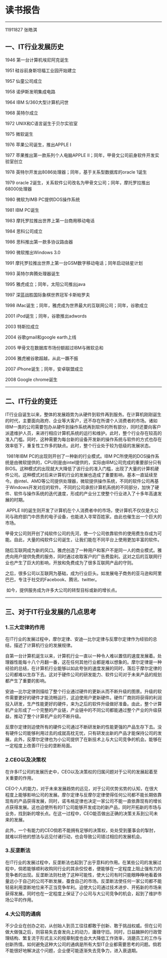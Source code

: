 # 读书报告

***

11911827 张皓淇

## 一、IT行业发展历史

1946 第一台计算机埃尼阿克诞生

1951 硅谷前身斯坦福工业园开始建立

1957 仙童公司成立

1958 诺伊斯发明集成电路

1964 IBM S/360大型计算机问世

1968 英特尔成立

1972 UNIX和C语言诞生于贝尔实验室

1975 微软诞生

1976 苹果公司诞生，推出APPLE Ⅰ

1977 苹果推出第一款系列个人电脑APPLE Ⅱ；同年，甲骨文公司前身软件开发实验室创立

1978 英特尔开发出8086处理器；同年，基于关系型数据库的oracle 1诞生

1979 oracle 2诞生，关系软件公司改名为甲骨文公司；同年，摩托罗拉推出68000处理器

1980 微软为IMB PC提供DOS操作系统

1981 IBM PC诞生

1983 摩托罗拉推出世界上第一台商用移动电话

1984 思科公司成立

1986 思科推出第一款多协议路由器

1990 微软推出Windows 3.0

1991 摩托罗拉推出世界上第一台GSM数字移动电话；同年启动铱星计划

1993 英特尔奔腾处理器诞生

1995 雅虎成立；同年，太阳公司推出java

1997 深蓝战胜国际象棋世界冠军卡斯帕罗夫

1998 iMac诞生；同年，雅虎成为世界最大的互联网公司；同年，谷歌成立

2001 iPod诞生；同年，谷歌推出adwords

2003 特斯拉成立

2004 谷歌gmail和google earth上线

2005 甲骨文在数据库市场份额超过IBM与微软总和

2006 雅虎被谷歌超越，从此一蹶不振

2007 iPhone诞生；同年，安卓联盟成立

2008 Google chrome诞生

***

## 二、IT行业的变迁

​	IT行业自诞生以来，整体的发展趋势为从硬件到软件再到服务。在计算机刚刚诞生的时代，主要面向政府、企业等大客户，还不存在所谓个人消费者的市场。诸如IBM一类的公司需要包办从硬件到操作系统再到软件的所有部分，同时还要向客户派遣维护人员，来进行相应计算机系统的运行和维护。此时，整个行业存在较高的准入门槛。同时，这种需要为每台新的设备开发新的操作系统与软件的方式也存在效率低下，重复性工作多的缺点。此时，整个行业处于较为低级的发展状态。

​	1981年IBM PC的出现则开创了一种新的行业模式。IBM PC所使用的DOS操作系统是由微软提供的，CPU则是由intel提供的，实际由IBM公司完成的重要部分只有BIOS。这种模式的出现就大大降低了该行业的准入门槛，出现了大量的计算机硬件公司。这种模式对后来计算机行业的发展也造成了重要影响，基本一直延续至今。由intel、AMD等公司提供处理器，微软提供操作系统，不同的软件公司再基于Windows开发对应的软件。不同的公司承担计算机系统的不同部分，加快了硬件、软件与操作系统的迭代速度，形成的产业分工使整个行业进入了十多年高速发展的时期。

​	APPLE Ⅱ的诞生则开发了计算机在个人消费者中的市场，使计算机不仅仅是大公司与政府部门中昂贵的电子设备，也能进入寻常百姓家。由此也催生出一个巨大的市场。

​	甲骨文公司则开创了纯软件公司的先河，使一个公司依靠软件的使用费生存成为可能。自此，大量的纯软件公司诞生，让我们能在不同平台上使用更加丰富的软件。

​	随后互联网成为新的风口。雅虎创造了一种用户和客户不是同一人的商业模式。雅虎向用户提供免费的服务，同时通过收取客户的广告费盈利。这对之后的互联网行业也产生了巨大的影响，开放和免费成为了很多互联网产品的守则。

​	之后，很多公司以互联网为基础，成为行业巨头。如发展电子商务的亚马逊和阿里巴巴，专注于社交的Facebook、腾讯、twitter。

​	如今，提供服务成为许多大公司的转型目标或新的增长点。

***

## 三、对于IT行业发展的几点思考

### 1.三大定律的作用

​	在IT行业的发展过程中，摩尔定律、安迪—比尔定律与反摩尔定律作为经验的总结，描述了计算机行业的发展规律。

​	自第一台计算机诞生以来，计算机行业一直以一种令人难以置信的速度发展着。处理器性能每十八个月翻一番，这在任何其他行业都是难以想象的。摩尔定律是一种经验的总结，在计算机行业能够以如此夸张的速度发展的同时，落后于摩尔定律的公司都难以生存下去。这对于硬件公司的研发能力、软件公司对于未来产品的规划都产生了重要的影响。

​	安迪—比尔定律则描绘了整个行业通过硬件的更新从而不断升级的图景。升级的软件需要更好的硬件才能流畅运行，这迫使用户更新硬件。硬件厂商则将获得的利润投入研发，生产性能更好的硬件，来为之后的软件升级做好准备。由此，整个计算机产业形成了一个完整的产业链，产业链中的不同公司都能通过整个产业的升级获益，推动了整个计算机产业的不断升级。

​	反摩尔定律则迫使所有的硬件公司通过不断研发新的性能更强的产品生存下去。没有硬件公司能够利用过去的成就高枕无忧，只有研发出新的产品才能保持公司的发展。此外，反摩尔定律也为小公司提供了在新技术上与大公司竞争的机会。能够在一定程度上改善IT行业的垄断局面。

### 2.CEO以及决策权

​	在许多IT公司的发展历史中，CEO以及决策权的归属问题对于公司的发展起着至关重要的作用。

​	CEO个人的能力，对于未来发展趋势的远见，对于公司优势劣势的认知，在很大程度上能够影响公司的发展。摩尔定律与反摩尔定律使得任何公司都不能长期依靠现有的产品获得发展，同时，诺韦格定律也决定一家公司不能一直依靠现有的增长点获得发展。这也迫使所有的IT公司能够开发成功的新产品，同时开拓新的市场与业务，找到新的增长点。在这一过程中，CEO能否做出正确的决策关系到公司未来的发展。

​	此外，一个有能力的CEO倘若不能拥有足够的决策权，处处受到董事会的掣肘，就难以将他的想法与远见付诸行动，也会导致公司错过相应的发展机会。

### 3.反垄断法

​	在IT行业的发展过程中，反垄断法也起到了出乎意料的作用。在某些公司的发展过程中，倘若能够顺利收购同行业的其余佼佼者，便能够在一定程度上阻止强有力的竞争者的出现。反垄断法则杜绝了这种可能性，使大公司有时只能眼睁睁地看着体量远小于自己的公司不断发展，蚕食自己的市场。反垄断法使任何一家公司都不能轻易利用垄断地位来不正当竞争牟利。迫使大公司通过技术进步、开拓新的市场来获得发展。同时也在一定程度上保证了小公司与大公司竞争的机会，起到了维护市场公平的作用。

### 4.大公司的通病

​	不少企业在创办之初，从创始人到员工往往都敢于创新、敢于挑战权威。但在公司做大做强之后，则容易失去奋发向上的动力，庸碌守旧。同时，日益臃肿的行政管理结构、繁复流于形式主义的规章制度也会大大降低工作效率，消磨员工的工作与创新热情。如何避免这种大公司的通病是所有大型IT企业都需要思考的问题。倘若不能很好地解决这个问题，企业便可能逐渐失去竞争力，进入衰退期。













